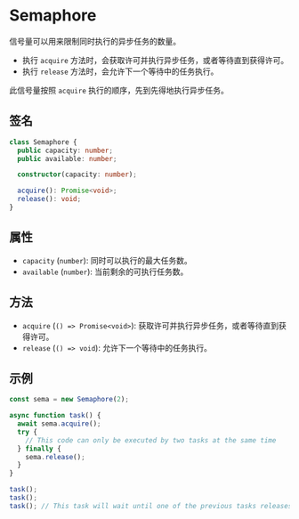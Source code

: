 # Semaphore

信号量可以用来限制同时执行的异步任务的数量。

- 执行 `acquire` 方法时，会获取许可并执行异步任务，或者等待直到获得许可。
- 执行 `release` 方法时，会允许下一个等待中的任务执行。

此信号量按照 `acquire` 执行的顺序，先到先得地执行异步任务。

## 签名

```typescript
class Semaphore {
  public capacity: number;
  public available: number;

  constructor(capacity: number);

  acquire(): Promise<void>;
  release(): void;
}
```

## 属性

- `capacity` (`number`): 同时可以执行的最大任务数。
- `available` (`number`): 当前剩余的可执行任务数。

## 方法

- `acquire` (`() => Promise<void>`): 获取许可并执行异步任务，或者等待直到获得许可。
- `release` (`() => void`): 允许下一个等待中的任务执行。

## 示例

```typescript
const sema = new Semaphore(2);

async function task() {
  await sema.acquire();
  try {
    // This code can only be executed by two tasks at the same time
  } finally {
    sema.release();
  }
}

task();
task();
task(); // This task will wait until one of the previous tasks releases the semaphore.
```
